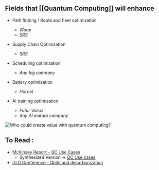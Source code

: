 ## Fields that [[Quantum Computing]] will enhance
- Path finding / Route and fleet optimization
	- *Woop*
	- *SRS*

- Supply Chain Optimization
	- *SRS*

- Scheduling optimization
	- *Any big company*

- Battery optimization
	- *Hornet*

- AI training optimization
	- *Futur Valiuz*
	- *Any AI mature company*


![Who could create value with quantum computing?](https://www.mckinsey.com/~/media/mckinsey/business%20functions/mckinsey%20digital/our%20insights/a%20game%20plan%20for%20quantum%20computing/svgz-quantum-computing-ex1-revised.svgz)
## To Read : 
- [McKinsey Report - QC Use Cases](https://www.mckinsey.com/~/media/mckinsey/business%20functions/mckinsey%20digital/our%20insights/quantum%20computing%20use%20cases%20are%20getting%20real%20what%20you%20need%20to%20know/quantum-computing-an-emerging-ecosystem.pdf)
	- Synthesized Version => [QC Use cases](https://www.mckinsey.com/business-functions/mckinsey-digital/our-insights/quantum-computing-use-cases-are-getting-real-what-you-need-to-know)
- [DLD Conference - Qbits and decarbonization](https://youtu.be/NtCTB72iwdo)
